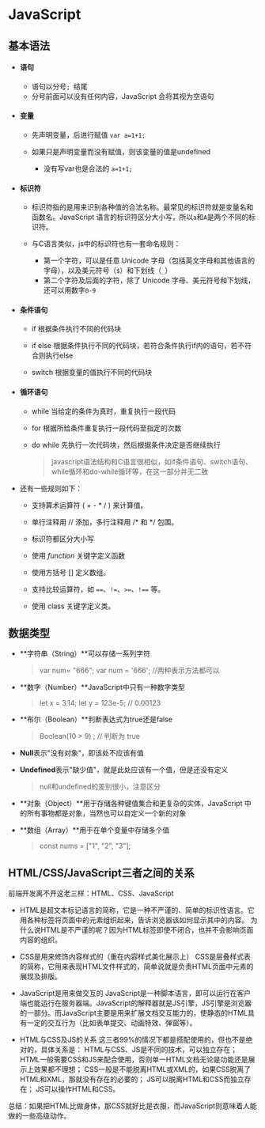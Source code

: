 # JavaScript

## 基本语法
* #### 语句
  
  * 语句以分号`; `结尾
  * 分号前面可以没有任何内容，JavaScript 会将其视为空语句

 * #### 变量
   * 先声明变量，后进行赋值
```var a=1+1;```


   * 如果只是声明变量而没有赋值，则该变量的值是undefined
     
     * 没有写var也是合法的
```a=1+1;```
     
 * #### 标识符

   * 标识符指的是用来识别各种值的合法名称。最常见的标识符就是变量名和函数名。JavaScript 语言的标识符区分大小写，所以`a`和`A`是两个不同的标识符。

   * 与C语言类似，js中的标识符也有一套命名规则：

      * 第一个字符，可以是任意 Unicode 字母（包括英文字母和其他语言的字母），以及美元符号（`$`）和下划线（`_`）
      * 第二个字符及后面的字符，除了 Unicode 字母、美元符号和下划线，还可以用数字`0-9`
  
 * #### 条件语句

    * if 根据条件执行不同的代码块

    * if else 根据条件执行不同的代码块，若符合条件执行if内的语句，若不符合则执行else

    * switch 根据变量的值执行不同的代码块

 * #### 循环语句

    * while 当给定的条件为真时，重复执行一段代码
    
    * for 根据所给条件重复执行一段代码至指定的次数
    
    * do while 先执行一次代码块，然后根据条件决定是否继续执行
    
      > javascript语法结构和C语言很相似，如if条件语句、switch语句、while循环和do-while循环等，在这一部分并无二致
 * 还有一些规则如下：
    * 支持算术运算符 ( + - * / ) 来计算值。
    * 单行注释用 // 添加，多行注释用 /* 和 */ 包围。
    * 标识符都区分大小写
    * 使用 *function* 关键字定义函数
    * 使用方括号 [] 定义数组。
    * 支持比较运算符，如 `==`、`!=`、`>=`、`!==` 等。
    
    * 使用 class 关键字定义类。

## 数据类型
+ **字符串（String）**可以存储一系列字符

    >var num= "666";
    >var num = '666';  //两种表示方法都可以
    
+ **数字（Number）**JavaScript中只有一种数字类型
  
  >let x = 3.14;
  >let y = 123e-5;   // 0.00123
  
+ **布尔（Boolean）**判断表达式为true还是false
  
  >Boolean(10 > 9) ;    // 判断为 true
  
+ **Null**表示"没有对象"，即该处不应该有值

+ **Undefined**表示"缺少值"，就是此处应该有一个值，但是还没有定义

  >null和undefined的差别很小，注意区分

+ **对象（Object）**用于存储各种键值集合和更复杂的实体，JavaScript 中的所有事物都是对象，当然也可以自定义一个新的对象

+ **数组（Array）**用于在单个变量中存储多个值 
  
  > const nums = ["1", "2", "3"];
  >
## HTML/CSS/JavaScript三者之间的关系 

前端开发离不开这老三样：HTML、CSS、JavaScript

* HTML是超文本标记语言的简称，它是一种不严谨的、简单的标识性语言。它用各种标签将页面中的元素组织起来，告诉浏览器该如何显示其中的内容。
为什么说HTML是不严谨的呢？因为HTML标签即使不闭合，也并不会影响页面内容的组织。

* CSS是用来修饰内容样式的（重在内容样式美化展示上）
CSS是层叠样式表的简称，它用来表现HTML文件样式的，简单说就是负责HTML页面中元素的展现及排版。

* JavaScript是用来做交互的
JavaScript是一种脚本语言，即可以运行在客户端也能运行在服务器端。JavaScript的解释器就是JS引擎，JS引擎是浏览器的一部分。而JavaScript主要是用来扩展文档交互能力的，使静态的HTML具有一定的交互行为（比如表单提交、动画特效、弹窗等）。

* HTML与CSS及JS的关系
这三者99%的情况下都是搭配使用的，但也不是绝对的，具体关系是：
HTML与CSS、JS是不同的技术，可以独立存在；
HTML一般需要CSS和JS来配合使用，否则单一HTML文档无论是功能还是展示上效果都不理想；
CSS一般是不能脱离HTML或XML的，如果CSS脱离了HTML和XML，那就没有存在的必要的；
JS可以脱离HTML和CSS而独立存在；
JS可以操作HTML和CSS。

总结：如果把HTML比做身体，那CSS就好比是衣服，而JavaScript则意味着人能做的一些高级动作。